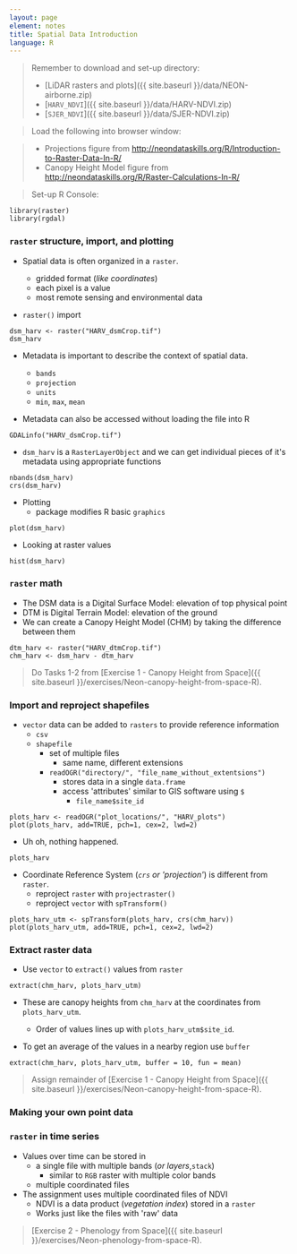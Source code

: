 ```yaml
---
layout: page
element: notes
title: Spatial Data Introduction
language: R
--- 
```


> Remember to download and set-up directory:
>
> * [LiDAR rasters and plots]({{ site.baseurl }}/data/NEON-airborne.zip)
> * [`HARV_NDVI`]({{ site.baseurl }}/data/HARV-NDVI.zip) 
> * [`SJER_NDVI`]({{ site.baseurl }}/data/SJER-NDVI.zip)

> Load the following into browser window:

> * Projections figure from http://neondataskills.org/R/Introduction-to-Raster-Data-In-R/
> * Canopy Height Model figure from http://neondataskills.org/R/Raster-Calculations-In-R/

> Set-up R Console:

```
library(raster)
library(rgdal)
```

### `raster` structure, import, and plotting

* Spatial data is often organized in a `raster`.
    * gridded format (*like coordinates*)
    * each pixel is a value
	* most remote sensing and environmental data

* `raster()` import

```
dsm_harv <- raster("HARV_dsmCrop.tif")
dsm_harv
```

* Metadata is important to describe the context of spatial data.
    * `bands`
    * `projection`
    * `units`
    * `min`, `max`, `mean`

* Metadata can also be accessed without loading the file into R

```
GDALinfo("HARV_dsmCrop.tif")
```

* `dsm_harv` is a `RasterLayerObject` and we can get individual pieces of it's
   metadata using appropriate functions

```
nbands(dsm_harv)
crs(dsm_harv)
```

* Plotting
    * package modifies R basic `graphics`

```
plot(dsm_harv)
```

* Looking at raster values

```
hist(dsm_harv)
```

### `raster` math

* The DSM data is a Digital Surface Model: elevation of top physical point
* DTM is Digital Terrain Model: elevation of the ground
* We can create a Canopy Height Model (CHM) by taking the difference between them

```
dtm_harv <- raster("HARV_dtmCrop.tif")
chm_harv <- dsm_harv - dtm_harv
```

> Do Tasks 1-2 from [Exercise 1 - Canopy Height from Space]({{ site.baseurl }}/exercises/Neon-canopy-height-from-space-R).


### Import and reproject shapefiles

* `vector` data can be added to `rasters` to provide reference information
    * `csv`
    * `shapefile`
        * set of multiple files
            * same name, different extensions
        * `readOGR("directory/", "file_name_without_extentsions")`
            * stores data in a single `data.frame`
            * access 'attributes' similar to GIS software using `$`
                * `file_name$site_id`

```
plots_harv <- readOGR("plot_locations/", "HARV_plots")
plot(plots_harv, add=TRUE, pch=1, cex=2, lwd=2)
```

* Uh oh, nothing happened.

```
plots_harv
```

* Coordinate Reference System (*`crs` or 'projection'*) is different from `raster`.
    * reproject `raster` with `projectraster()`
    * reproject `vector` with `spTransform()`

```
plots_harv_utm <- spTransform(plots_harv, crs(chm_harv))
plot(plots_harv_utm, add=TRUE, pch=1, cex=2, lwd=2)
```

### Extract raster data

* Use `vector` to `extract()` values from `raster`

```
extract(chm_harv, plots_harv_utm)
```

* These are canopy heights from `chm_harv` at the coordinates from 
  `plots_harv_utm`. 
    * Order of values lines up with `plots_harv_utm$site_id`.

* To get an average of the values in a nearby region use `buffer`

```
extract(chm_harv, plots_harv_utm, buffer = 10, fun = mean)
```

> Assign remainder of [Exercise 1 - Canopy Height from Space]({{ site.baseurl }}/exercises/Neon-canopy-height-from-space-R).


### Making your own point data



### `raster` in time series

* Values over time can be stored in
    * a single file with multiple bands (*or layers*,`stack`)
        * similar to `RGB` raster with multiple color bands
    * multiple coordinated files
* The assignment uses multiple coordinated files of NDVI
    * NDVI is a data product (*vegetation index*) stored in a `raster`
    * Works just like the files with 'raw' data

> [Exercise 2 - Phenology from Space]({{ site.baseurl }}/exercises/Neon-phenology-from-space-R).
